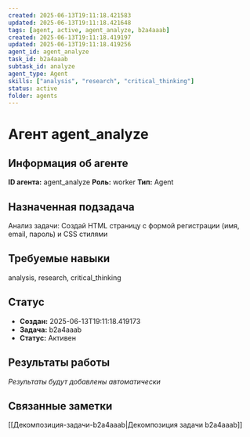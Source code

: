```yaml
---
created: 2025-06-13T19:11:18.421583
updated: 2025-06-13T19:11:18.421648
tags: [agent, active, agent_analyze, b2a4aaab]
created: 2025-06-13T19:11:18.419197
updated: 2025-06-13T19:11:18.419256
agent_id: agent_analyze
task_id: b2a4aaab
subtask_id: analyze
agent_type: Agent
skills: ["analysis", "research", "critical_thinking"]
status: active
folder: agents
---
```


# Агент agent_analyze

## Информация об агенте

**ID агента:** agent_analyze
**Роль:** worker
**Тип:** Agent

## Назначенная подзадача
Анализ задачи: Создай HTML страницу с формой регистрации (имя, email, пароль) и CSS стилями

## Требуемые навыки
analysis, research, critical_thinking

## Статус
- **Создан:** 2025-06-13T19:11:18.419173
- **Задача:** b2a4aaab
- **Статус:** Активен

## Результаты работы
*Результаты будут добавлены автоматически*

## Связанные заметки

[[Декомпозиция-задачи-b2a4aaab|Декомпозиция задачи b2a4aaab]]